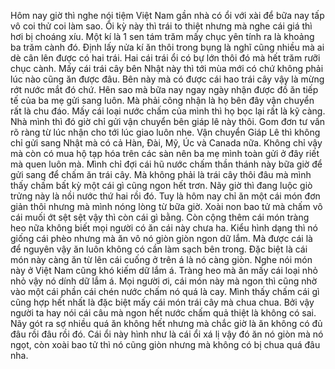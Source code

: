 Hôm nay giờ thì nghe nói tiệm Việt Nam gần nhà có ổi với xài để bữa nay tấp vô coi thử coi làm sao. Ổi kỳ này thì trái to thiệt nhưng mà nghe cái giá thì hơi bị choáng xíu. Một kí là 1 sen tám trăm mấy chục yên tính ra là khoảng ba trăm cành đó. Định lấy nửa kí ăn thôi trong bụng là nghĩ cũng nhiều mà ai dè cân lên được có hai trái. Hai cái trái ổi có bự lớn thôi đó mà hết trăm rưỡi chục cành. Mấy cái trái cây bên Nhật này thì tới mùa mới có chứ không phải lúc nào cũng ăn được đâu. Bên này mà có được cái hao trái cây vậy là mừng rớt nước mắt đó chứ. Hên sao mà bữa nay ngay ngày nhận được đồ ăn tiếp tế của ba mẹ gửi sang luôn. Mà phải công nhận là họ bên đây vận chuyển rất là chu đáo. Mấy cái loại nước chấm của mình thì họ bọc lại rất là kỹ càng. Nhà mình thì đó giờ chỉ gửi vận chuyển bên giáp lê này thôi. Gom đơn tư vấn rõ ràng từ lúc nhận cho tới lúc giao luôn nhe. Vận chuyển Giáp Lê thì không chỉ gửi sang Nhật mà có cả Hàn, Đài, Mỹ, Úc và Canada nữa. Không chỉ vậy mà còn có mua hộ tạp hóa trên các sàn nên ba mẹ mình toàn gửi ở đây riết mà quen luôn mà. Mình chỉ đợi cái hũ nước chấm thần thánh này bữa giờ để gửi sang để chấm ăn trái cây. Mà không phải là trái cây thôi đâu mà mình thấy chấm bất kỳ một cái gì cũng ngon hết trơn. Nãy giờ thì đang luộc giò trửng này là nồi nước thứ hai rồi đó. Tuy là hôm nay chỉ ăn một cái món đơn giản thôi nhưng mà mình nóng lòng từ bữa giờ. Xoài non bao tử mà chấm vô cái muối ớt sệt sệt vậy thì còn cái gì bằng. Còn cộng thêm cái món tràng heo nữa không biết mọi người có ăn cái này chưa ha. Kiểu hình dạng thì nó giống cái phèo nhưng mà ăn vô nó giòn giòn ngon dữ lắm. Mà được cái là để nguyên vậy ăn luôn không có cần làm sạch bên trong. Đặc biệt là cái món này càng ăn từ lên cái cuống ở trên á là nó càng giòn. Nghe nói món này ở Việt Nam cũng khó kiếm dữ lắm á. Tràng heo mà ăn mấy cái loại nhỏ nhỏ vậy nó dính dữ lắm á. Mọi người ơi, cái món này mà ngon thì cũng nhờ vào một cái phần cái chén nước chấm nó quá là cay. Mình thấy chấm cái gì cũng hợp hết nhất là đặc biệt mấy cái món trái cây mà chua chua. Bởi vậy người ta hay nói cái câu mà ngon hết nước chấm quả thiệt là không có sai. Nãy gót ra sợ nhiều quá ăn không hết nhưng mà chắc giờ là ăn không có đủ đâu rồi đâu rồi đó. Cái ổi này hình như là cái ổi xá lị vậy đó ăn nó giòn mà nó ngọt, còn xoài bao tử thì nó cũng giòn nhưng mà không có bị chua quá đâu nha.